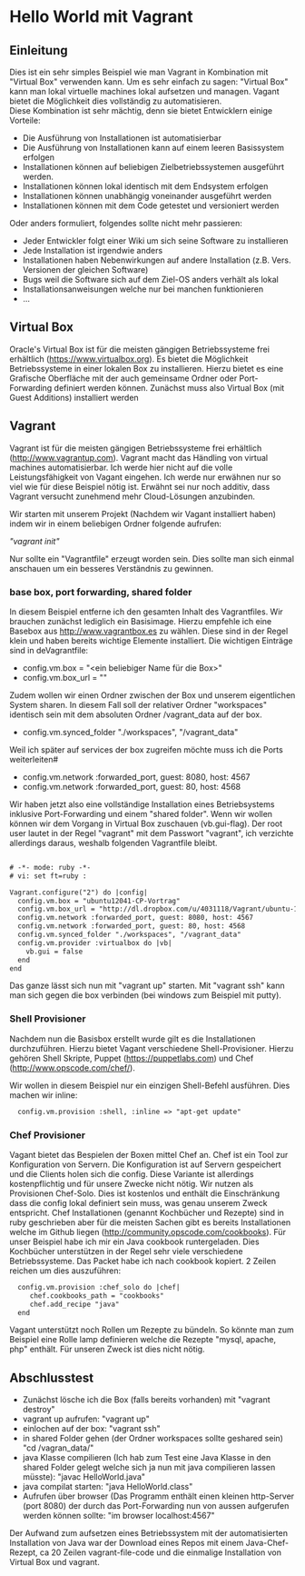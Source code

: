 # Hello World mit Vagrant

## Einleitung

Dies ist ein sehr simples Beispiel wie man Vagrant 
in Kombination mit "Virtual Box" verwenden kann.
Um es sehr einfach zu sagen:
"Virtual Box" kann man lokal virtuelle machines lokal aufsetzen und managen.
Vagant bietet die Möglichkeit dies vollständig zu automatisieren.  
Diese Kombination ist sehr mächtig, denn sie bietet Entwicklern einige Vorteile:

* Die Ausführung von Installationen ist automatisierbar
* Die Ausführung von Installationen kann auf einem leeren Basissystem erfolgen
* Installationen können auf beliebigen Zielbetriebssystemen ausgeführt werden.
* Installationen können lokal identisch mit dem Endsystem erfolgen
* Installationen können unabhängig voneinander ausgeführt werden 
* Installationen können mit dem Code getestet und versioniert werden 


Oder anders formuliert, folgendes sollte nicht mehr passieren:
* Jeder Entwickler folgt einer Wiki um sich seine Software zu installieren
* Jede Installation ist irgendwie anders
* Installationen haben Nebenwirkungen auf andere Installation (z.B. Vers. Versionen der gleichen Software)
* Bugs weil die Software sich auf dem Ziel-OS anders verhält als lokal
* Installationsanweisungen welche nur bei manchen funktionieren
* ...


## Virtual Box

Oracle's Virtual Box ist für die meisten gängigen Betriebssysteme frei erhältlich
(https://www.virtualbox.org). Es bietet die Möglichkeit Betriebssysteme in einer 
lokalen Box zu installieren. Hierzu bietet es eine Grafische Oberfläche mit
der auch gemeinsame Ordner oder Port-Forwarding definiert werden können.
Zunächst muss also Virtual Box (mit Guest Additions) installiert werden 

## Vagrant

Vagrant ist für die meisten gängigen Betriebssysteme frei erhältlich 
(http://www.vagrantup.com). Vagrant macht das Händling von virtual machines
automatisierbar. Ich werde hier nicht auf die volle Leistungsfähigkeit von Vagant
eingehen. Ich werde nur erwähnen nur so viel wie für diese Beispiel nötig ist.
Erwähnt sei nur noch additiv, dass Vagrant versucht zunehmend mehr Cloud-Lösungen anzubinden. 

Wir starten mit unserem Projekt (Nachdem wir Vagant installiert haben) 
indem wir in einem beliebigen Ordner folgende aufrufen:

*"vagrant init"*

Nur sollte ein "Vagrantfile" erzeugt worden sein.
Dies sollte man sich einmal anschauen um ein besseres Verständnis zu gewinnen.

### base box, port forwarding, shared folder

In diesem Beispiel entferne ich den gesamten Inhalt des Vagrantfiles.
Wir brauchen zunächst lediglich ein Basisimage.
Hierzu empfehle ich eine Basebox aus http://www.vagrantbox.es zu wählen.
Diese sind in der Regel klein und haben bereits wichtige Elemente installiert.
Die wichtigen Einträge sind in deVagrantfile:

* config.vm.box = "<ein beliebiger Name für die Box>"
* config.vm.box_url = "<eine box>"

Zudem wollen wir einen Ordner zwischen der Box und unserem eigentlichen System sharen.
In diesem Fall soll der relativer Ordner "workspaces" identisch sein mit dem absoluten Ordner /vagrant_data auf der box.

* config.vm.synced_folder "./workspaces", "/vagrant_data"

Weil ich später auf services der box zugreifen möchte muss ich die Ports weiterleiten#

* config.vm.network :forwarded_port, guest: 8080, host: 4567
* config.vm.network :forwarded_port, guest: 80, host: 4568

Wir haben jetzt also eine vollständige Installation eines Betriebsystems inklusive
Port-Forwarding und einem "shared folder". Wenn wir wollen
können wir dem Vorgang in Virtual Box zuschauen (vb.gui-flag).
Der root user lautet in der Regel "vagrant" mit dem Passwort "vagrant",
ich verzichte allerdings daraus, weshalb folgenden Vagrantfile bleibt. 

```html

# -*- mode: ruby -*-
# vi: set ft=ruby :

Vagrant.configure("2") do |config|
  config.vm.box = "ubuntu12041-CP-Vortrag"
  config.vm.box_url = "http://dl.dropbox.com/u/4031118/Vagrant/ubuntu-12.04.1-server-i686-virtual.box"
  config.vm.network :forwarded_port, guest: 8080, host: 4567
  config.vm.network :forwarded_port, guest: 80, host: 4568
  config.vm.synced_folder "./workspaces", "/vagrant_data"
  config.vm.provider :virtualbox do |vb|
    vb.gui = false
  end
end
```
Das ganze lässt sich nun mit "vagrant up" starten.
Mit "vagrant ssh" kann man sich gegen die box verbinden (bei windows zum Beispiel mit putty).

### Shell Provisioner

Nachdem nun die Basisbox erstellt wurde gilt es die Installationen durchzuführen.
Hierzu bietet Vagant verschiedene Shell-Provisioner.
Hierzu gehören Shell Skripte, Puppet (https://puppetlabs.com) und Chef (http://www.opscode.com/chef/).

Wir wollen in diesem Beispiel nur ein einzigen Shell-Befehl ausführen.
Dies machen wir inline:

```html
  config.vm.provision :shell, :inline => "apt-get update"
```

### Chef Provisioner

Vagant bietet das Bespielen der Boxen mittel Chef an.
Chef ist ein Tool zur Konfiguration von Servern. Die Konfiguration ist auf Servern
gespeichert und die Clients holen sich die config.
Diese Variante ist allerdings kostenpflichtig und für unsere Zwecke nicht nötig.
Wir nutzen als Provisionen Chef-Solo. Dies ist kostenlos und enthält die Einschränkung
dass die config lokal definiert sein muss, was genau unserem Zweck entspricht.
Chef Installationen (genannt Kochbücher und Rezepte) sind in ruby geschrieben 
aber für die meisten Sachen gibt es bereits Installationen welche im Github liegen
(http://community.opscode.com/cookbooks). Für unser Beispiel habe ich mir ein
Java cookbook runtergeladen. Dies Kochbücher unterstützen in der Regel sehr viele
verschiedene Betriebssysteme.
Das Packet habe ich nach cookbook kopiert. 2 Zeilen reichen um dies auszuführen:


```html
  config.vm.provision :chef_solo do |chef|
     chef.cookbooks_path = "cookbooks"
     chef.add_recipe "java"
  end
```

Vagant unterstützt noch Rollen um Rezepte zu bündeln. So könnte man zum Beispiel eine 
Rolle lamp definieren welche die Rezepte "mysql, apache, php" enthält.
Für unseren Zweck ist dies nicht nötig.

## Abschlusstest

* Zunächst lösche ich die Box (falls bereits vorhanden) mit "vagrant destroy" 
* vagrant up aufrufen: "vagrant up"
* einlochen auf der box: "vagrant ssh"
* in shared Folder gehen (der Ordner workspaces sollte geshared sein) "cd /vagran_data/"
* java Klasse compilieren (Ich hab zum Test eine Java Klasse in den shared Folder gelegt welche sich ja nun mit java compilieren lassen müsste): "javac HelloWorld.java"
* java compilat starten: "java HelloWorld.class"
* Aufrufen über browser (Das Programm enthält einen kleinen http-Server (port 8080) der durch das Port-Forwarding nun von aussen aufgerufen werden können sollte: "im browser localhost:4567" 

Der Aufwand zum aufsetzen eines Betriebssystem mit der automatisierten Installation von Java war der Download eines Repos mit einem Java-Chef-Rezept, ca 20 Zeilen vagrant-file-code und die einmalige Installation von Virtual Box und vagrant.


